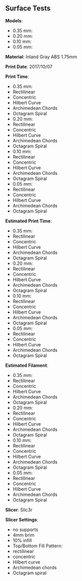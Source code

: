## Surface Tests

**Models**:

 - 0.35 mm:
 - 0.20 mm:
 - 0.10 mm:
 - 0.05 mm:

**Material**: Inland Gray ABS 1.75mm

**Print Date**: 2017/10/07

**Print Time**:

 - 0.35 mm:
  - Rectilinear
  - Concentric
  - Hilbert Curve
  - Archimedean Chords
  - Octagram Spiral
 - 0.20 mm:
  - Rectilinear
  - Concentric
  - Hilbert Curve
  - Archimedean Chords
  - Octagram Spiral
 - 0.10 mm:
  - Rectilinear
  - Concentric
  - Hilbert Curve
  - Archimedean Chords
  - Octagram Spiral
 - 0.05 mm:
  - Rectilinear
  - Concentric
  - Hilbert Curve
  - Archimedean Chords
  - Octagram Spiral

**Estimated Print Time**:

 - 0.35 mm:
  - Rectilinear
  - Concentric
  - Hilbert Curve
  - Archimedean Chords
  - Octagram Spiral
 - 0.20 mm:
  - Rectilinear
  - Concentric
  - Hilbert Curve
  - Archimedean Chords
  - Octagram Spiral
 - 0.10 mm:
  - Rectilinear
  - Concentric
  - Hilbert Curve
  - Archimedean Chords
  - Octagram Spiral
 - 0.05 mm:
  - Rectilinear
  - Concentric
  - Hilbert Curve
  - Archimedean Chords
  - Octagram Spiral
 
**Estimated Filament**:

 - 0.35 mm:
  - Rectilinear
  - Concentric
  - Hilbert Curve
  - Archimedean Chords
  - Octagram Spiral
 - 0.20 mm:
  - Rectilinear
  - Concentric
  - Hilbert Curve
  - Archimedean Chords
  - Octagram Spiral
 - 0.10 mm:
  - Rectilinear
  - Concentric
  - Hilbert Curve
  - Archimedean Chords
  - Octagram Spiral
 - 0.05 mm:
  - Rectilinear
  - Concentric
  - Hilbert Curve
  - Archimedean Chords
  - Octagram Spiral

**Slicer**: Slic3r

**Slicer Settings**:

 - no supports
 - 4mm brim
 - 10% infill
 - Top/Bottom Fill Pattern:
  - rectilinear
  - concentric
  - Hilbert curve
  - Archimedean chords
  - Octagram spiral